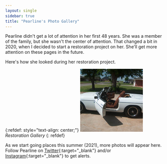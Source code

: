 ```yaml
---
layout: single
sidebar: true
title: "Pearline's Photo Gallery"
---
```


Pearline didn't get a lot of attention in her first 48 years. She was a member of the family, but she wasn't the 
center of attention. That changed a bit in 2020, when I decided to start a restoration project on her. She'll get
more attention on these pages in the future.

Here's how she looked during her restoration project.

{:refdef: style="text-align: center;"}
[![Click](/photos/restoration/thumbnails/20210502_155318.jpg)](/photos/restoration/)
<br/>*Restoration Gallery*
{: refdef}


As we start going places this summer (2021), more photos will appear here. Follow Pearline on 
[Twitter](https://twitter.com/my1972mgb){:target="_blank"} and/or [Instagram](https://instagram.com/my72mgb){:target="_blank"} to get alerts.
